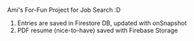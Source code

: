 Ami's For-Fun Project for Job Search :D

1. Entries are saved in Firestore DB, updated with onSnapshot
2. PDF resume (nice-to-have) saved with Firebase Storage